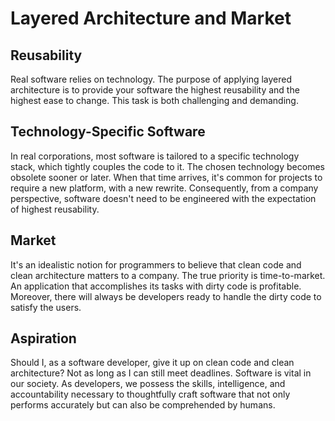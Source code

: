 # Layered Architecture and Market

## Reusability

Real software relies on technology. The purpose of applying layered architecture is to provide your software the highest reusability and the highest ease to change. This task is both challenging and demanding.

## Technology-Specific Software

In real corporations, most software is tailored to a specific technology stack, which tightly couples the code to it. The chosen technology becomes obsolete sooner or later. When that time arrives, it's common for projects to require a new platform, with a new rewrite.
Consequently, from a company perspective, software doesn't need to be engineered with the expectation of highest reusability.

## Market

It's an idealistic notion for programmers to believe that clean code and clean architecture matters to a company. The true priority is time-to-market. An application that accomplishes its tasks with dirty code is profitable. Moreover, there will always be developers ready to handle the dirty code to satisfy the users.

## Aspiration

Should I, as a software developer, give it up on clean code and clean architecture? Not as long as I can still meet deadlines. Software is vital in our society. As developers, we possess the skills, intelligence, and accountability necessary to thoughtfully craft software that not only performs accurately but can also be comprehended by humans.
